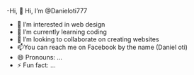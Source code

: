 -Hi, 👋 Hi, I’m @Danieloti777
- 👀 I’m interested in web design
- 🌱 I’m currently learning coding
- 💞️ I’m looking to collaborate on creating websites
- 📫You can reach me on Facebook by the name (Daniel oti)
- 😄 Pronouns: ...
- ⚡ Fun fact: ...

<!---
Danieloti777/Danieloti777 is a ✨ special ✨ repository because its `README.md` (this file) appears on your GitHub profile.
You can click the Preview link to take a look at your changes.
--->
